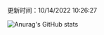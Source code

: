 
  更新时间：10/14/2022 10:26:27
	
  ![Anurag's GitHub stats](https://github-readme-stats.vercel.app/api?username=chendj89&theme=gruvbox&show_icons=true)